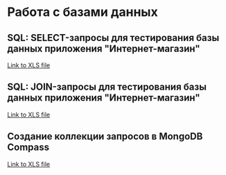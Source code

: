 # Работа с базами данных

## SQL: SELECT-запросы для тестирования базы данных приложения "Интернет-магазин"
[Link to XLS file](https://docs.google.com/spreadsheets/d/15N8EZS1zXELR2Wn3f2V6mnG15X5d6mzwvmeiYOZMz8g/edit?gid=0#gid=0)

## SQL: JOIN-запросы для тестирования базы данных приложения "Интернет-магазин"
[Link to XLS file](https://docs.google.com/spreadsheets/d/1O-UrYUgbNLX5a1ZZa6S-y-sMyTITnF8xPlmF48g260k/edit?gid=0#gid=0)

## Создание коллекции запросов в MongoDB Compass
[Link to XLS file](https://docs.google.com/spreadsheets/d/1gMCa3Ji8kpeonKnpmSWpJnipXQLwzj_HOyc2yjfjcs0/edit?gid=0#gid=0)
